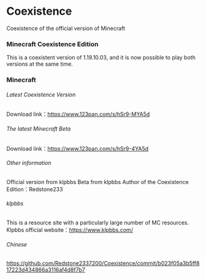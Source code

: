 # Coexistence
Coexistence of the official version of Minecraft

### Minecraft Coexistence Edition
This is a coexistent version of 1.19.10.03, and it is now possible to play both versions at the same time.

### Minecraft
###### Latest Coexistence Version
Download link：https://www.123pan.com/s/hSr9-MYA5d

###### The latest Minecraft Beta
Download link：https://www.123pan.com/s/hSr9-4YA5d

###### Other information
Official version from klpbbs
Beta from klpbbs
Author of the Coexistence Edition：Redstone233

###### klpbbs
This is a resource site with a particularly large number of MC resources.
Klpbbs official website：https://www.klpbbs.com/

###### Chinese
https://github.com/Redstone2337200/Coexistence/commit/b023f05a3b5ff817223d434866a3116af4d8f7b7
